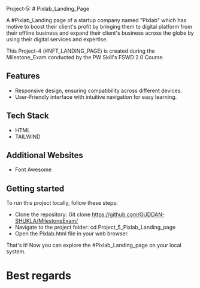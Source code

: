 Project-5: # Pixlab_Landing_Page

A #Pixlab_Landing page of a startup company named "Pixlab" which has motive to boost their client's profit by bringing them to digital platform from their offline business and expand their client's business across the globe by using their digital services and expertise.

This Project-4 (#NFT_LANDING_PAGE) is created during the Milestone_Exam conducted by the PW Skill's FSWD 2.0 Course.

## Features

- Responsive design, ensuring compatibility across different devices.
- User-Friendly interface with intuitive navigation for easy learning.

## Tech Stack

- HTML
- TAILWIND

## Additional Websites

- Font Awesome

## Getting started

To run this project locally, follow these steps:

- Clone the repository: Git clone https://github.com/GUDDAN-SHUKLA/MilestoneExam/
- Navigate to the project folder: cd Project_5_Pixlab_Landing_page
- Open the Pixlab.html file in your web browser.

That's it! Now you can explore the #Pixlab_Landing_page on your local system.

# Best regards